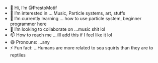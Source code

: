 - 👋 Hi, I’m @PrestoMotif
- 👀 I’m interested in ... Music, Particle systems, art, stuffs
- 🌱 I’m currently learning ... how to use particle system, beginner programmer here
- 💞️ I’m looking to collaborate on ...music shit lol
- 📫 How to reach me ...illl add this if I feel like it lol
- 😄 Pronouns: ...any
- ⚡ Fun fact: ...Humans are more related to sea squirts than they are to reptiles

<!---
PrestoMotif/PrestoMotif is a ✨ special ✨ repository because its `README.md` (this file) appears on your GitHub profile.
You can click the Preview link to take a look at your changes.
--->
